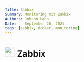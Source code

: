 ```yaml
---
Title: Zabbix
Summary: Monitoring mit Zabbix
Authors: Johann Hahn
Date:    September 26, 2024
tags: [zabbix, docker, monitoring]
---
```


# <img src="../assets/logos/zabbix.png" width="32" height="32" /> Zabbix
